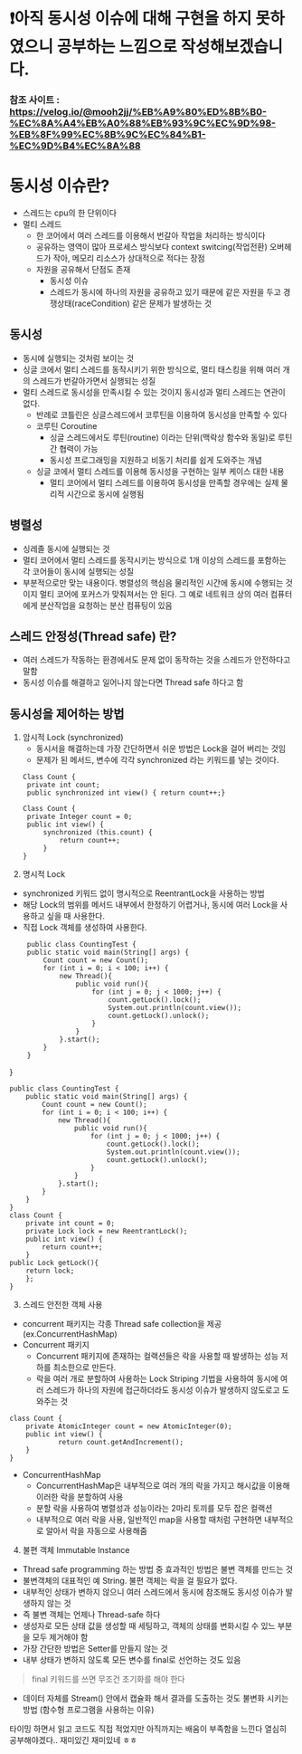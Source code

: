 # ❗아직 동시성 이슈에 대해 구현을 하지 못하였으니 공부하는 느낌으로 작성해보겠습니다.

### 참조 사이트 : https://velog.io/@mooh2jj/%EB%A9%80%ED%8B%B0-%EC%8A%A4%EB%A0%88%EB%93%9C%EC%9D%98-%EB%8F%99%EC%8B%9C%EC%84%B1-%EC%9D%B4%EC%8A%88

# 동시성 이슈란?
* 스레드는 cpu의 한 단위이다
* 멀티 스레드 
  * 한 코어에서 여러 스레드를 이용해서 번갈아 작업을 처리하는 방식이다
  * 공유하는 영역이 많아 프로세스 방식보다 context switcing(작업전환) 오버헤드가 작아, 메모리 리소스가 상대적으로 적다는 장점
  * 자원을 공유해서 단점도 존재
    * 동시성 이슈
    * 스레드가 동시에 하나의 자원을 공유하고 있기 때문에 같은 자원을 두고 경쟁상태(raceCondition) 같은 문제가 발생하는 것


## 동시성
* 동시에 실행되는 것처럼 보이는 것
* 싱글 코에서 멀티 스레드를 동작시키기 위한 방식으로, 멀티 태스킹을 위해 여러 개의 스레드가 번갈아가면서 실행되는 성질
* 멀티 스레드로 동시성을 만족시킬 수 있는 것이지 동시성과 멀티 스레드는 연관이 없다.
  * 반례로 코틀린은 싱글스레드에서 코루틴을 이용하여 동시성을 만족할 수 있다
  * 코루틴 Coroutine
    * 싱글 스레드에서도 루틴(routine) 이라는 단위(맥락상 함수와 동일)로 루틴간 협력이 가능
    * 동시성 프로그래밍을 지원하고 비동기 처리를 쉽게 도와주는 개념
  * 싱글 코에서 멀티 스레드를 이용해 동시성을 구현하는 일부 케이스 대한 내용
    * 멀티 코어에서 멀티 스레드를 이용하여 동시성을 만족할 경우에는 실제 물리적 시간으로 동시에 실행됨

## 병렬성
* 싱레졸 동시에 실행되는 것
* 멀티 코어에서 멀티 스레드를 동작시키는 방식으로 1개 이상의 스레드를 포함하는 각 코어들이 동시에 실행되는 성질
* 부분적으로만 맞는 내용이다. 병렬성의 핵심음 물리적인 시간에 동시에 수행되는 것이지 멀티 코어에 포커스가 맞춰져서는 안 된다. 그 예로 네트워크 상의 여러 컴퓨터에게 분산작업을 요청하는 분산 컴퓨팅이 있음


## 스레드 안정성(Thread safe) 란?
* 여러 스레드가 작동하는 환경에서도 문제 없이 동작하는 것을 스레드가 안전하다고 말함
* 동시성 이슈를 해결하고 일어나지 않는다면 Thread safe 하다고 함


## 동시성을 제어하는 방법

1) 암시적 Lock (synchronized)
   * 동시서을 해결하는데 가장 간단하면서 쉬운 방법은 Lock을 걸어 버리는 것임
   * 문제가 된 메서드, 변수에 각각 synchronized 라는 키워드를 넣는 것이다.
   ``` 
   Class Count {
    private int count;
    public synchronized int view() { return count++;}
   
   Class Count {
    private Integer count = 0;
    public int view() {
        synchronized (this.count) {
            return count++;
        }
   }
   ```
2) 명시적 Lock
* synchronized 키워드 없이 명시적으로 ReentrantLock을 사용하는 방법
* 해당 Lock의 범위를 메서드 내부에서 한정하기 어렵거나, 동시에 여러 Lock을 사용하고 싶을 때 사용한다.
* 직접 Lock 객체를 생성하여 사용한다.
   ```
    public class CountingTest {
    public static void main(String[] args) {
        Count count = new Count();
        for (int i = 0; i < 100; i++) {
            new Thread(){
                public void run(){
                    for (int j = 0; j < 1000; j++) {
                        count.getLock().lock();
                        System.out.println(count.view());
                        count.getLock().unlock();
                    }
                }
            }.start();
        }
    }
}
```
public class CountingTest {
    public static void main(String[] args) {
        Count count = new Count();
        for (int i = 0; i < 100; i++) {
            new Thread(){
                public void run(){
                    for (int j = 0; j < 1000; j++) {
                        count.getLock().lock();
                        System.out.println(count.view());
                        count.getLock().unlock();
                    }
                }
            }.start();
        }
    }
}
class Count {
    private int count = 0;
    private Lock lock = new ReentrantLock();
    public int view() {
        return count++;
    }
public Lock getLock(){
    return lock;
    };
}
```
  
3) 스레드 안전한 객체 사용
* concurrent 패키지는 각종 Thread safe collection을 제공 (ex.ConcurrentHashMap)
* Concurrent 패키지
  * Concurrent 패키지에 존재하는 컬랙션들은 락을 사용할 때 발생하는 성능 저하를 최소한으로 만든다.
  * 락을 여러 개로 분할하여 사용하는 Lock Striping 기법을 사용하여 동시에 여러 스레드가 하나의 자원에 접근하더라도 동시성 이슈가 발생하지 않도로고 도와주는 것
```
class Count {
    private AtomicInteger count = new AtomicInteger(0);
    public int view() {
            return count.getAndIncrement();
    }
}
```
* ConcurrentHashMap
  * ConcurrentHashMap은 내부적으로 여러 개의 락을 가지고 해시값을 이용해 이러한 락을 분할하여 사용
  * 분할 락을 사용하여 병렬성과 성능이라는 2마리 토끼를 모두 잡은 컬랙션
  * 내부적으로 여러 락을 사용, 일반적인 map을 사용할 때처럼 구현하면 내부적으로 알아서 락을 자동으로 사용해줌

4) 불편 객체 Immutable Instance
* Thread safe programming 하는 방법 중 효과적인 방법은 불변 객체를 만드는 것
* 불변객체의 대표적인 예 String. 불편 객체는 락을 걸 필요가 없다.
* 내부적인 상태가 변하지 않으니 여러 스레드에서 동시에 참조해도 동시성 이슈가 발생하지 않는 것
* 즉 불변 객체는 언제나 Thread-safe 하다
* 생성자로 모든 상태 값을 생성할 때 세팅하고, 객체의 상태를 변화시킬 수 있느 부분을 모두 제거해야 함
* 가장 간단한 방법은 Setter를 만들지 않는 것
* 내부 상태가 변하지 않도록 모든 변수를 final로 선언하는 것도 있음
> final 키워드를 쓰면 무조건 초기화를 해야 한다
* 데이터 자체를 Stream() 안에서 캡슐화 해서 결과를 도출하는 것도 불변화 시키는 방법 (함수형 프로그램을 사용하는 이유)



타이밍 하면서 읽고 코드도 직접 적었지만 아직까지는 배움이 부족함을 느낀다 열심히 공부해야겠다..
재미있긴 재미있네 ㅎㅎ